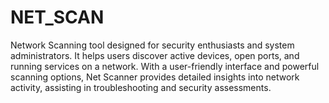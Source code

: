 # NET_SCAN
Network Scanning tool designed for security enthusiasts and system administrators. It helps users discover active devices, open ports, and running services on a network. With a user-friendly interface and powerful scanning options, Net Scanner provides detailed insights into network activity, assisting in troubleshooting and security assessments.
